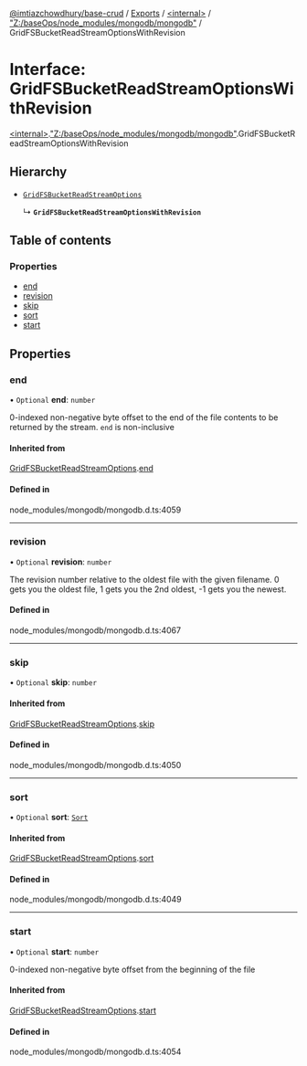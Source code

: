 [@imtiazchowdhury/base-crud](../README.md) / [Exports](../modules.md) / [\<internal\>](../modules/internal_.md) / ["Z:/baseOps/node\_modules/mongodb/mongodb"](../modules/internal_._Z__baseOps_node_modules_mongodb_mongodb_.md) / GridFSBucketReadStreamOptionsWithRevision

# Interface: GridFSBucketReadStreamOptionsWithRevision

[\<internal\>](../modules/internal_.md).["Z:/baseOps/node\_modules/mongodb/mongodb"](../modules/internal_._Z__baseOps_node_modules_mongodb_mongodb_.md).GridFSBucketReadStreamOptionsWithRevision

## Hierarchy

- [`GridFSBucketReadStreamOptions`](internal_._Z__baseOps_node_modules_mongodb_mongodb_.GridFSBucketReadStreamOptions.md)

  ↳ **`GridFSBucketReadStreamOptionsWithRevision`**

## Table of contents

### Properties

- [end](internal_._Z__baseOps_node_modules_mongodb_mongodb_.GridFSBucketReadStreamOptionsWithRevision.md#end)
- [revision](internal_._Z__baseOps_node_modules_mongodb_mongodb_.GridFSBucketReadStreamOptionsWithRevision.md#revision)
- [skip](internal_._Z__baseOps_node_modules_mongodb_mongodb_.GridFSBucketReadStreamOptionsWithRevision.md#skip)
- [sort](internal_._Z__baseOps_node_modules_mongodb_mongodb_.GridFSBucketReadStreamOptionsWithRevision.md#sort)
- [start](internal_._Z__baseOps_node_modules_mongodb_mongodb_.GridFSBucketReadStreamOptionsWithRevision.md#start)

## Properties

### end

• `Optional` **end**: `number`

0-indexed non-negative byte offset to the end of the file contents
to be returned by the stream. `end` is non-inclusive

#### Inherited from

[GridFSBucketReadStreamOptions](internal_._Z__baseOps_node_modules_mongodb_mongodb_.GridFSBucketReadStreamOptions.md).[end](internal_._Z__baseOps_node_modules_mongodb_mongodb_.GridFSBucketReadStreamOptions.md#end)

#### Defined in

node_modules/mongodb/mongodb.d.ts:4059

___

### revision

• `Optional` **revision**: `number`

The revision number relative to the oldest file with the given filename. 0
gets you the oldest file, 1 gets you the 2nd oldest, -1 gets you the
newest.

#### Defined in

node_modules/mongodb/mongodb.d.ts:4067

___

### skip

• `Optional` **skip**: `number`

#### Inherited from

[GridFSBucketReadStreamOptions](internal_._Z__baseOps_node_modules_mongodb_mongodb_.GridFSBucketReadStreamOptions.md).[skip](internal_._Z__baseOps_node_modules_mongodb_mongodb_.GridFSBucketReadStreamOptions.md#skip)

#### Defined in

node_modules/mongodb/mongodb.d.ts:4050

___

### sort

• `Optional` **sort**: [`Sort`](../modules/internal_._Z__baseOps_node_modules_mongodb_mongodb_.md#sort)

#### Inherited from

[GridFSBucketReadStreamOptions](internal_._Z__baseOps_node_modules_mongodb_mongodb_.GridFSBucketReadStreamOptions.md).[sort](internal_._Z__baseOps_node_modules_mongodb_mongodb_.GridFSBucketReadStreamOptions.md#sort)

#### Defined in

node_modules/mongodb/mongodb.d.ts:4049

___

### start

• `Optional` **start**: `number`

0-indexed non-negative byte offset from the beginning of the file

#### Inherited from

[GridFSBucketReadStreamOptions](internal_._Z__baseOps_node_modules_mongodb_mongodb_.GridFSBucketReadStreamOptions.md).[start](internal_._Z__baseOps_node_modules_mongodb_mongodb_.GridFSBucketReadStreamOptions.md#start)

#### Defined in

node_modules/mongodb/mongodb.d.ts:4054
